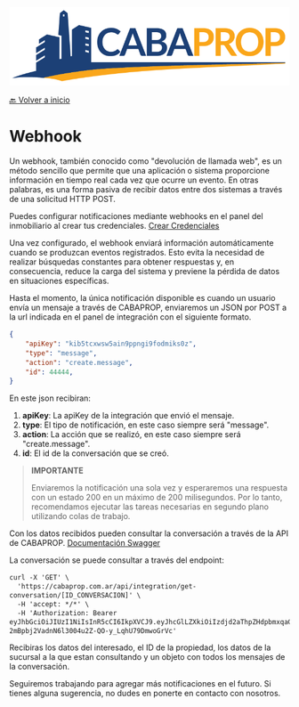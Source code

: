 ![logo](assets/logo.png)

[🔙 Volver a inicio](Readme.md)

# Webhook

Un webhook, también conocido como "devolución de llamada web", es un método sencillo que permite que una aplicación o sistema proporcione información en tiempo real cada vez que ocurre un evento. En otras palabras, es una forma pasiva de recibir datos entre dos sistemas a través de una solicitud HTTP POST.

Puedes configurar notificaciones mediante webhooks en el panel del inmobiliario al crear tus credenciales. [Crear Credenciales](Credenciales.md)

Una vez configurado, el webhook enviará información automáticamente cuando se produzcan eventos registrados. Esto evita la necesidad de realizar búsquedas constantes para obtener respuestas y, en consecuencia, reduce la carga del sistema y previene la pérdida de datos en situaciones específicas.

Hasta el momento, la única notificación disponible es cuando un usuario envía un mensaje a través de CABAPROP, enviaremos un JSON por POST a la url indicada en el panel de integración con el siguiente formato.

```json
{
    "apiKey": "kib5tcxwsw5ain9ppngi9fodmiks0z",
    "type": "message",
    "action": "create.message",
    "id": 44444,
}
```

En este json recibiran:

1. **apiKey**: La apiKey de la integración que envió el mensaje.
2. **type**: El tipo de notificación, en este caso siempre será "message".
3. **action**: La acción que se realizó, en este caso siempre será "create.message".
4. **id**: El id de la conversación que se creó.

>**IMPORTANTE**
>
>Enviaremos la notificación una sola vez y esperaremos una respuesta con un estado 200 en un máximo de 200 milisegundos. Por lo tanto, recomendamos ejecutar las tareas necesarias en segundo plano utilizando colas de trabajo.


Con los datos recibidos pueden consultar la conversación a través de la API de CABAPROP. [Documentación Swagger](https://cabaprop.ar/api/v1/integration-docs#/)

La conversación se puede consultar a través del endpoint:

```
curl -X 'GET' \
  'https://cabaprop.com.ar/api/integration/get-conversation/[ID_CONVERSACION]' \
  -H 'accept: */*' \
  -H 'Authorization: Bearer eyJhbGciOiJIUzI1NiIsInR5cCI6IkpXVCJ9.eyJhcGlLZXkiOiIzdjd2aThpZHdpbmxqaGFxNm9odGZwbzZzcGNhbGoiLCJzZWNyZXQiOiJ1aDR6NGtiYTZzM2EzdTU0MHFrYXJsaXUxeGJtbGFxbm0xeWlicml4cW1xaWlqeThlaXkzbnI2MjZtYXhkNjY1IiwidXNlcklkIjoiZmM5NjQ5MjAtNGU3Ni00YmUyLTgyNmUtMDlmZmJiMjRmODA5IiwibmFtZSI6Ik1pQXBwIiwiaWF0IjoxNjk1NDc4MTg4LCJleHAiOjE2OTgxMDYxODh9.f-2mBpbj2VadnN6l3004u2Z-QO-y_LqhU79DmwoGrVc'
```

Recibiras los datos del interesado, el ID de la propiedad, los datos de la sucursal a la que estan consultando y un objeto con todos los mensajes de la conversación.

Seguiremos trabajando para agregar más notificaciones en el futuro. Si tienes alguna sugerencia, no dudes en ponerte en contacto con nosotros.